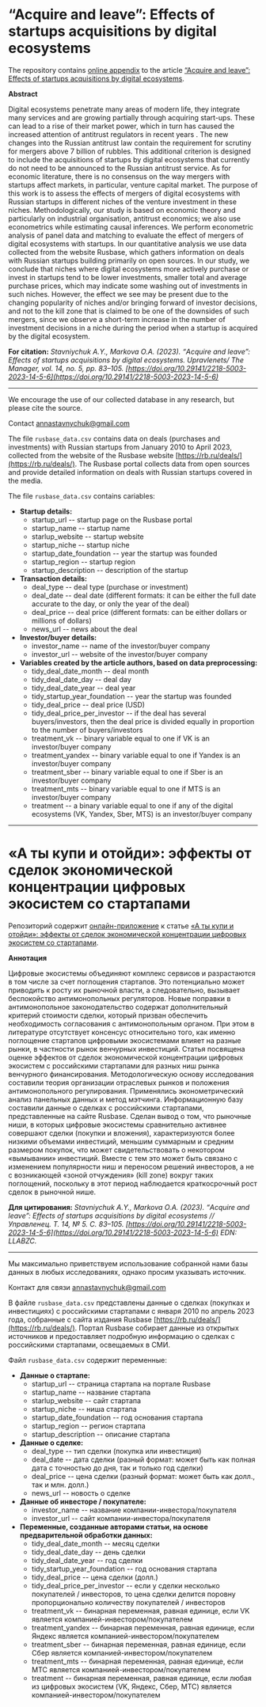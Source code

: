 # “Acquire and leave”: Effects of startups acquisitions by digital ecosystems

The repository contains [online appendix](https://annastavniychuk.shinyapps.io/antitrust_authority_burden/) to the article [“Acquire and leave”: Effects of startups acquisitions by digital ecosystems](https://doi.org/10.29141/2218-5003-2023-14-5-6).

**Abstract**

Digital ecosystems penetrate many areas of modern life, they integrate many services and are growing partially through acquiring start-ups. These can lead to a rise of their market power, which in turn has caused the increased attention of antitrust regulators in recent years . The new changes into the Russian antitrust law contain the requirement for scrutiny for mergers above 7 billion of rubbles. This additional criterion is designed to include the acquisitions of startups by digital ecosystems that currently do not need to be announced to the Russian antitrust service. As for economic literature, there is no consensus on the way mergers with startups affect markets, in particular, venture capital market. The purpose of this work is to assess the effects of mergers of digital ecosystems with Russian startups in different niches of the venture investment in these niches. Methodologically, our study is based on economic theory and particularly on industrial organisation, antitrust economics; we also use econometrics while estimating causal inferences. We perform econometric analysis of panel data and matching to evaluate the effect of mergers of digital ecosystems with startups. In our quantitative analysis we use data collected from the website Rusbase, which gathers information on deals with Russian startups building primarily on open sources. In our study, we conclude that niches where digital ecosystems more actively purchase or invest in startups tend to be lower investments, smaller total and average purchase prices, which may indicate some washing out of investments in such niches. However, the effect we see may be present due to the changing popularity of niches and/or bringing forward of investor decisions, and not to the kill zone that is claimed to be one of the downsides of such mergers, since we observe a short-term increase in the number of investment decisions in a niche during the period when a startup is acquired by the digital ecosystem.

**For citation:** *Stavniychuk А.Y., Markova О.А. (2023). “Acquire and leave”: Effects of startups acquisitions by digital ecosystems. Upravlenets/ The Manager, vol. 14, no. 5, pp. 83–105. [https://doi.org/10.29141/2218-5003-2023-14-5-6](https://doi.org/10.29141/2218-5003-2023-14-5-6)*

---

We encourage the use of our collected database in any research, but please cite the source.

Contact [annastavnychuk@gmail.com](mailto:annastavnychuk@gmail.com)

The file `rusbase_data.csv` contains data on deals (purchases and investments) with Russian startups from January 2010 to April 2023, collected from the website of the Rusbase website [https://rb.ru/deals/](https://rb.ru/deals/). The Rusbase portal collects data from open sources and provide detailed information on deals with Russian startups covered in the media. 

The file `rusbase_data.csv` contains cariables:

- **Startup details:**
   - startup_url -- startup page on the Rusbase portal
   - startup_name -- startup name
   - starlup_website -- startup website
   - startup_niche -- startup niche
   - startup_date_foundation -- year the startup was founded
   - startup_region -- startup region
   - startup_description -- description of the startup
- **Transaction details:**
   - deal_type -- deal type (purchase or investment)
   - deal_date -- deal date (different formats: it can be either the full date accurate to the day, or only the year of the deal)
   - deal_price -- deal price (different formats: can be either dollars or millions of dollars)
   - news_url -- news about the deal
- **Investor/buyer details:**
   - investor_name -- name of the investor/buyer company
   - investor_url -- website of the investor/buyer company
- **Variables created by the article authors, based on data preprocessing:**
   - tidy_deal_date_month -- deal month
   - tidy_deal_date_day -- deal day
   - tidy_deal_date_year -- deal year
   - tidy_startup_year_foundation -- year the startup was founded
   - tidy_deal_price -- deal price (USD)
   - tidy_deal_price_per_investor -- if the deal has several buyers/investors, then the deal price is divided equally in proportion to the number of buyers/investors
   - treatment_vk -- binary variable equal to one if VK is an investor/buyer company
   - treatment_yandex -- binary variable equal to one if Yandex is an investor/buyer company
   - treatment_sber -- binary variable equal to one if Sber is an investor/buyer company
   - treatment_mts -- binary variable equal to one if MTS is an investor/buyer company
   - treatment -- a binary variable equal to one if any of the digital ecosystems (VK, Yandex, Sber, MTS) is an investor/buyer company

---

# «А ты купи и отойди»: эффекты от сделок экономической концентрации цифровых экосистем со стартапами
 
Репозиторий содержит [онлайн-приложение](https://annastavniychuk.shinyapps.io/antitrust_authority_burden/) к статье [«А ты купи и отойди»: эффекты от сделок экономической концентрации цифровых экосистем со стартапами](https://doi.org/10.29141/2218-5003-2023-14-5-6).

**Аннотация**

Цифровые экосистемы объединяют комплекс сервисов и разрастаются в том числе за счет поглощения стартапов. Это потенциально может приводить к росту их рыночной власти, а следовательно, вызывает беспокойство антимонопольных регуляторов. Новые поправки в антимонопольное законодательство содержат дополнительный критерий стоимости сделки, который призван обеспечить необходимость согласования с антимонопольным органом. При этом в литературе отсутствует консенсус относительно того, как именно поглощение стартапов цифровыми экосистемами влияет на разные рынки, в частности рынок венчурных инвестиций. Статья посвящена оценке эффектов от сделок экономической концентрации цифровых экосистем с российскими стартапами для разных ниш рынка венчурного финансирования. Методологическую основу исследования составили теория организации отраслевых рынков и положения антимонопольного регулирования. Применялись эконометрический анализ панельных данных и метод мэтчинга. Информационную базу составили данные о сделках с российскими стартапами, представленные на сайте Rusbase. Сделан вывод о том, что рыночные ниши, в которых цифровые экосистемы сравнительно активнее совершают сделки (покупки и вложения), характеризуются более низкими объемами инвестиций, меньшим суммарным и средним размером покупок, что может свидетельствовать о некотором «вымывании» инвестиций. Вместе с тем это может быть связано с изменением популярности ниш и переносом решений инвесторов, а не с возникающей «зоной отчуждения» (kill zone) вокруг таких поглощений, поскольку в этот период наблюдается краткосрочный рост сделок в рыночной нише.

**Для цитирования:** *Stavniychuk А.Y., Markova О.А. (2023). “Acquire and leave”: Effects of startups acquisitions by digital ecosystems // Управленец. Т. 14, № 5. С. 83–105. [https://doi.org/10.29141/2218-5003-2023-14-5-6](https://doi.org/10.29141/2218-5003-2023-14-5-6) EDN: LLABZC.*

---

Мы максимально приветствуем использование собранной нами базы данных в любых исследованиях, однако просим указывать источник. 

Контакт для связи [annastavnychuk@gmail.com](mailto:annastavnychuk@gmail.com)

В файле `rusbase_data.csv` представлены данные о сделках (покупках и инвестициях) с российскими стартапами с января 2010 по апрель 2023 года, собранные с сайта издания Rusbase [https://rb.ru/deals/](https://rb.ru/deals/). Портал Rusbase собирает данные из открытых источников и предоставляет подробную информацию о сделках с российскими стартапами, освещаемых в СМИ.

Файл `rusbase_data.csv` содержит переменные:

- **Данные о стартапе:**
  - startup_url -- страница стартапа на портале Rusbase
  - startup_name -- название стартапа
  - starlup_website -- сайт стартапа 
  - startup_niche -- ниша стартапа 
  - startup_date_foundation -- год основания стартапа
  - startup_region -- регион стартапа 
  - startup_description -- описание стартапа
- **Данные о сделке:** 
  - deal_type -- тип сделки (покупка или инвестиция)
  - deal_date -- дата сделки (разный формат: может быть как полная дата с точностью до дня, так и только год сделки)
  - deal_price -- цена сделки (разный формат: может быть как долл., так и млн. долл.)
  - news_url -- новость о сделке 
- **Данные об инвесторе / покупателе:** 
  - investor_name -- название компании-инвестора/покупателя
  - investor_url -- сайт компании-инвестора/покупателя
- **Переменные, созданные авторами статьи, на основе предварительной обработки данных:** 
  - tidy_deal_date_month -- месяц сделки 
  - tidy_deal_date_day -- день сделки 
  - tidy_deal_date_year -- год сделки 
  - tidy_startup_year_foundation -- год основания стартапа
  - tidy_deal_price -- цена сделки (долл.)
  - tidy_deal_price_per_investor -- если у сделки несколько покупателей / инвесторов, то цена сделки делится поровну пропорционально количеству покупателей / инвесторов
  - treatment_vk -- бинарная переменная, равная единице, если VK является компанией-инвестором/покупателем
  - treatment_yandex -- бинарная переменная, равная единице, если Яндекс является компанией-инвестором/покупателем
  - treatment_sber -- бинарная переменная, равная единице, если Сбер является компанией-инвестором/покупателем
  - treatment_mts -- бинарная переменная, равная единице, если МТС является компанией-инвестором/покупателем
  - treatment -- бинарная переменная, равная единице, если любая из цифровых экосистем (VK, Яндекс, Сбер, МТС) является компанией-инвестором/покупателем
